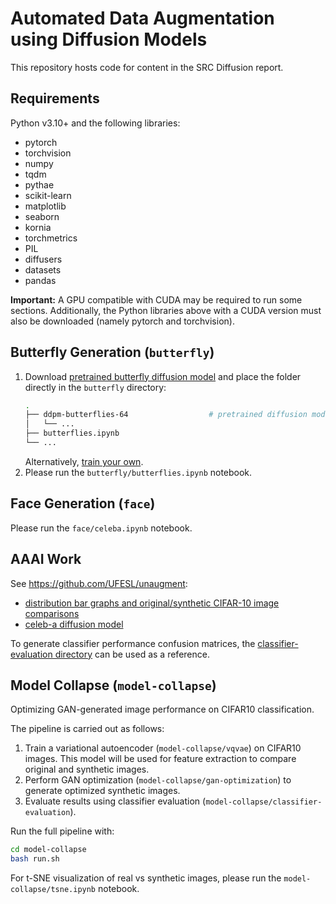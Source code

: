 # Automated Data Augmentation using Diffusion Models
This repository hosts code for content in the SRC Diffusion report.

## Requirements
Python v3.10+ and the following libraries:
- pytorch
- torchvision
- numpy
- tqdm
- pythae
- scikit-learn
- matplotlib
- seaborn
- kornia
- torchmetrics
- PIL
- diffusers
- datasets
- pandas

**Important:** A GPU compatible with CUDA may be required to run some sections. Additionally, the Python libraries above with a CUDA version must also be downloaded (namely pytorch and torchvision).

## Butterfly Generation (`butterfly`)
1. Download [pretrained butterfly diffusion model](https://uflorida-my.sharepoint.com/:f:/g/personal/laurachang_ufl_edu/Ell4PMR4xzVBpGRsSU3AU9YBC9okm4s4uXs0rSYtEFIExw?e=rx52GQ) and place the folder directly in the `butterfly` directory:
    ```bash
    .
    ├── ddpm-butterflies-64                  # pretrained diffusion model
    │   └── ...
    ├── butterflies.ipynb
    └── ...
    ```
    Alternatively, [train your own](https://github.com/huggingface/diffusion-models-class/blob/main/unit1/01_introduction_to_diffusers.ipynb).
2. Please run the `butterfly/butterflies.ipynb` notebook.

## Face Generation (`face`)
Please run the `face/celeba.ipynb` notebook.

## AAAI Work
See https://github.com/UFESL/unaugment:
- [distribution bar graphs and original/synthetic CIFAR-10 image comparisons](https://github.com/UFESL/unaugment/blob/main/src/debiasing/subset-cifar10.ipynb)
- [celeb-a diffusion model](https://colab.research.google.com/drive/1D56x2yyXy67vL-NsfgbA4tAKhic9abAc)

To generate classifier performance confusion matrices, the [classifier-evaluation directory](https://github.com/UFESL/gen-ai-bias/tree/main/classifier-evaluation) can be used as a reference.

## Model Collapse (`model-collapse`)
Optimizing GAN-generated image performance on CIFAR10 classification.

The pipeline is carried out as follows:
1. Train a variational autoencoder (`model-collapse/vqvae`) on CIFAR10 images. This model will be used for feature extraction to compare original and synthetic images.
2. Perform GAN optimization (`model-collapse/gan-optimization`) to generate optimized synthetic images.
3. Evaluate results using classifier evaluation (`model-collapse/classifier-evaluation`).

Run the full pipeline with:
```bash
cd model-collapse
bash run.sh
```
For t-SNE visualization of real vs synthetic images, please run the `model-collapse/tsne.ipynb` notebook.